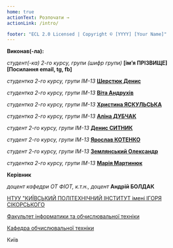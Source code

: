 ```yaml
---
home: true
actionText: Розпочати →
actionLink: /intro/

footer: "ECL 2.0 Licensed | Copyright © [YYYY] [Your Name]"
---
```



**Виконав(-ла):** 

*студент(-ка) 2-го курсу, групи (шифр групи)*<span padding-right:5em></span> **[ім’я ПРІЗВИЩЕ] [Посилання email, tg, fb]**

*студентка 2-го курсу, групи ІМ-13*<span padding-right:5em></span> **[Шерстюк Денис](https://t.me/ShadowRenegade)**

*студентка 2-го курсу, групи ІМ-13*<span padding-right:5em></span> **[Віта Андрухів](https://t.me/vita_andrukhiv)**

*студентка 2-го курсу, групи ІМ-13*<span padding-right:5em></span> **[Христина ЯСКУЛЬСЬКА](https://t.me/Chrysstia)**

*студентка 2-го курсу, групи ІМ-13*<span padding-right:5em></span> **[Аліна ДУБЧАК](https://t.me/alya_lisha)**

*студент 2-го курсу, групи ІМ-13*<span padding-right:5em></span> **[Денис СИТНИК](https://t.me/crazysparrow18)**

*студент 2-го курсу, групи ІМ-13*<span padding-right:5em></span> **[Ярослав КОТЕНКО](https://t.me/everain_19)**

*студент 2-го курсу, групи ІМ-13*<span padding-right:5em></span> **[Землянський Олександр](https://t.me/Alvenzer)**

*студентка 2-го курсу, групи ІМ-13*<span padding-right:5em></span> **[Марія Мартинюк](https://t.me/mm_1204)**

**Керівник**

*доцент кафедри ОТ ФІОТ, к.т.н., доцент*<span padding-right:5em></span> **Андрій БОЛДАК** 

[НТУУ "КИЇВСЬКИЙ ПОЛІТЕХНІЧНИЙ ІНСТИТУТ імені ІГОРЯ СІКОРСЬКОГО](https://kpi.ua/)

[Факультет інформатики та обчислювальної техніки](https://fiot.kpi.ua/)

[Кафедра обчислювальної техніки](https://comsys.kpi.ua/)

Київ
